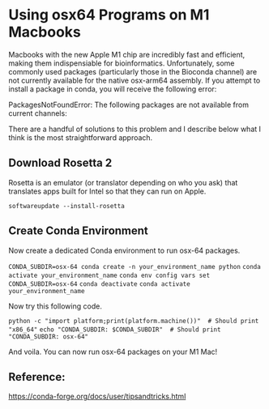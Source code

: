 # Using osx64 Programs on M1 Macbooks
Macbooks with the new Apple M1 chip are incredibly fast and efficient, making them indispensiable for bioinformatics. Unfortunately, some commonly used packages (particularly those in the Bioconda channel) are not currently available for the native osx-arm64 assembly. If you attempt to install a package in conda, you will receive the following error: 

PackagesNotFoundError: The following packages are not available from current channels:

There are a handful of solutions to this problem and I describe below what I think is the most straightforward approach.

## Download Rosetta 2
Rosetta is an emulator (or translator depending on who you ask) that translates apps built for Intel so that they can run on Apple.

`softwareupdate --install-rosetta`

## Create Conda Environment
Now create a dedicated Conda environment to run osx-64 packages. 

`CONDA_SUBDIR=osx-64 conda create -n your_environment_name python`
`conda activate your_environment_name`
`conda env config vars set CONDA_SUBDIR=osx-64`
`conda deactivate`
`conda activate your_environment_name`

Now try this following code.

`python -c "import platform;print(platform.machine())"  # Should print "x86_64"`
`echo "CONDA_SUBDIR: $CONDA_SUBDIR"  # Should print "CONDA_SUBDIR: osx-64"`

And voila. You can now run osx-64 packages on your M1 Mac! 

## Reference:
https://conda-forge.org/docs/user/tipsandtricks.html
